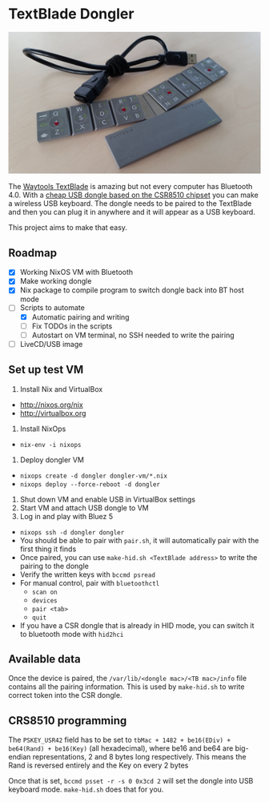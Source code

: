 TextBlade Dongler
===

![TB and CSR8510 dongle](doc/TB%20and%20CSR8510%20dongle.jpg)

The [Waytools TextBlade](http://waytools.com) is amazing but not every computer has Bluetooth 4.0. With a [cheap USB dongle based on the CSR8510 chipset](https://www.google.com/search?q=buy%20csr8510) you can make a wireless USB keyboard. The dongle needs to be paired to the TextBlade and then you can plug it in anywhere and it will appear as a USB keyboard.

This project aims to make that easy.

Roadmap
---
* [x] Working NixOS VM with Bluetooth
* [x] Make working dongle
* [x] Nix package to compile program to switch dongle back into BT host mode
* [ ] Scripts to automate
  * [x] Automatic pairing and writing
  * [ ] Fix TODOs in the scripts
  * [ ] Autostart on VM terminal, no SSH needed to write the pairing
* [ ] LiveCD/USB image

Set up test VM
---
1. Install Nix and VirtualBox
  * http://nixos.org/nix
  * http://virtualbox.org
1. Install NixOps
  * `nix-env -i nixops`
1. Deploy dongler VM
  * `nixops create -d dongler dongler-vm/*.nix`
  * `nixops deploy --force-reboot -d dongler`
1. Shut down VM and enable USB in VirtualBox settings
1. Start VM and attach USB dongle to VM
1. Log in and play with Bluez 5
  * `nixops ssh -d dongler dongler`
  * You should be able to pair with `pair.sh`, it will automatically pair with the first thing it finds
  * Once paired, you can use `make-hid.sh <TextBlade address>` to write the pairing to the dongle
  * Verify the written keys with `bccmd psread`
  * For manual control, pair with `bluetoothctl`
    * `scan on`
    * `devices`
    * `pair <tab>`
    * `quit`
  * If you have a CSR dongle that is already in HID mode, you can switch it to bluetooth mode with `hid2hci`

Available data
---
Once the device is paired, the `/var/lib/<dongle mac>/<TB mac>/info` file contains all the pairing information. This is used by `make-hid.sh` to write correct token into the CSR dongle.

CRS8510 programming
---
The `PSKEY_USR42` field has to be set to `tbMac + 1482 + be16(EDiv) + be64(Rand) + be16(Key)` (all hexadecimal), where be16 and be64 are big-endian representations, 2 and 8 bytes long respectively. This means the Rand is reversed entirely and the Key on every 2 bytes

Once that is set, `bccmd psset -r -s 0 0x3cd 2` will set the dongle into USB keyboard mode. `make-hid.sh` does that for you.
